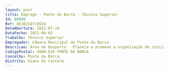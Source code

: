 ```yaml
--- 
layout: post
title: Emprego - Ponte da Barca - Técnico Superior
Id: 88999
Ref: OE202107/0534
DataAbertura: 2021-07-19
DataFecho: 2021-08-02
Trabalho: Técnico Superior
Empregador: Câmara Municipal de Ponte da Barca
Descricao: Área de Desporto   Planeia e promove a organização de iniciativas de caráter desportivo, promovendo a participação da comunidade em que se insere  Define planos desportivos, incluindo a conceção e planificação de atividades, elaboração dos respetivos regulamentos e divulgação, prestando apoio à concretização das mesmas  Elaborar pareceres e fazer relatórios sobre atividades desenvolvidas.
CodigoPostal: 4980-626 PONTE DA BARCA
Concelho: Ponte da Barca
Distrito: Viana do Castelo
--- 
```

